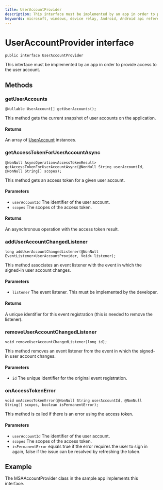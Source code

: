 ```yaml
---
title: UserAccountProvider
description: This interface must be implemented by an app in order to provide access to the user account.
keywords: microsoft, windows, device relay, Android, Android api reference 
---
```


# UserAccountProvider interface

```
public interface UserAccountProvider
```

This interface must be implemented by an app in order to provide access to the user account.


## Methods

### getUserAccounts
`@Nullable UserAccount[] getUserAccounts();`

This method gets the current snapshot of user accounts on the application.

#### Returns
An array of [UserAccount](UserAccount.md) instances.

### getAccessTokenForUserAccountAsync
`@NonNull AsyncOperation<AccessTokenResult> getAccessTokenForUserAccountAsync(@NonNull String userAccountId, @NonNull String[] scopes);`

This method gets an access token for a given user account.

#### Parameters
* `userAccountId` The identifier of the user account.
* `scopes` The scopes of the access token.

#### Returns
An asynchronous operation with the access token result.

### addUserAccountChangedListener
`long addUserAccountChangedListener(@NonNull EventListener<UserAccountProvider, Void> listener);`

This method associates an event listener with the event in which the signed-in user account changes.

#### Parameters
* `listener` The event listener. This must be implemented by the developer.

#### Returns
A unique identifier for this event registration (this is needed to remove the listener).

### removeUserAccountChangedListener
`void removeUserAccountChangedListener(long id);`

This method removes an event listener from the event in which the signed-in user account changes.

#### Parameters
* `id` The unique identifier for the original event registration.

### onAccessTokenError
`void onAccessTokenError(@NonNull String userAccountId, @NonNull String[] scopes, boolean isPermanentError);`

This method is called if there is an error using the access token. 

#### Parameters
* `userAccountId` The identifier of the user account.
* `scopes` The scopes of the access token.
* `isPermanentError` equals true if the error requires the user to sign in again, false if the issue can be resolved by refreshing the token.

## Example

The MSAAccountProvider class in the sample app implements this interface.
